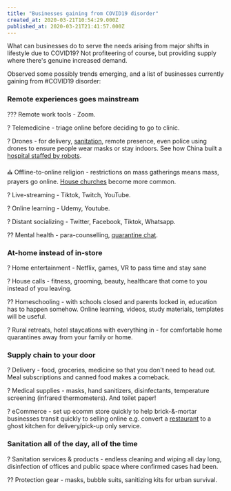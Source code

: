 ```yaml
---
title: "Businesses gaining from COVID19 disorder"
created_at: 2020-03-21T10:54:29.000Z
published_at: 2020-03-21T21:41:57.000Z
---
```

What can businesses do to serve the needs arising from major shifts in lifestyle due to COVID19? Not profiteering of course, but providing supply where there's genuine increased demand. 

  

Observed some possibly trends emerging, and a list of businesses currently gaining from #COVID19 disorder:

  

### **Remote experiences goes mainstream**

??‍? Remote work tools - Zoom.

? Telemedicine - triage online before deciding to go to clinic.

? Drones - for delivery, [sanitation](https://www.weforum.org/agenda/2020/03/three-ways-china-is-using-drones-to-fight-coronavirus), remote presence, even police using drones to ensure people wear masks or stay indoors. See how China built a [hospital staffed by robots](https://futurism.com/the-byte/china-opens-entire-hospital-staffed-robots).

⛪️ Offline-to-online religion - restrictions on mass gatherings means mass, prayers go online. [House churches](https://www.straitstimes.com/lifestyle/covid-19-and-religious-worship-in-singapore-return-of-the-house-church) become more common.

? Live-streaming - Tiktok, Twitch, YouTube.

? Online learning - Udemy, Youtube.

? Distant socializing - Twitter, Facebook, Tiktok, Whatsapp.

?? Mental health - para-counselling, [quarantine chat](https://quarantinechat.com/).

  

### **At-home instead of in-store**

? Home entertainment - Netflix, games, VR to pass time and stay sane

? House calls - fitness, grooming, beauty, healthcare that come to you instead of you leaving. 

?? Homeschooling - with schools closed and parents locked in, education has to happen somehow. Online learning, videos, study materials, templates will be useful.

? Rural retreats, hotel staycations with everything in - for comfortable home quarantines away from your family or home.

  

### **Supply chain to your door**

? Delivery - food, groceries, medicine so that you don't need to head out. Meal subscriptions and canned food makes a comeback.

? Medical supplies - masks, hand sanitizers, disinfectants, temperature screening (infrared thermometers). And toilet paper!

? eCommerce - set up ecomm store quickly to help brick-&-mortar businesses transit quickly to selling online e.g. convert a [restaurant](https://restauranteurs.glideapp.io/) to a ghost kitchen for delivery/pick-up only service.

  

### **Sanitation all of the day, all of the time**

? Sanitation services & products - endless cleaning and wiping all day long, disinfection of offices and public space where confirmed cases had been.

?‍? Protection gear - masks, bubble suits, sanitizing kits for urban survival.
